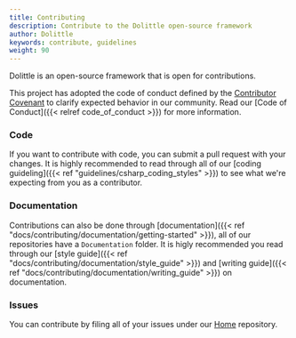 ```yaml
---
title: Contributing
description: Contribute to the Dolittle open-source framework
author: Dolittle
keywords: contribute, guidelines
weight: 90
---
```


Dolittle is an open-source framework that is open for contributions.

This project has adopted the code of conduct defined by the [Contributor Covenant](http://contributor-covenant.org/) to clarify expected behavior in our community. Read our [Code of Conduct]({{< relref code_of_conduct >}}) for more information.

### Code
If you want to contribute with code, you can submit a pull request with your changes.  It is highly recommended to read through all of our [coding guideling]({{< ref "guidelines/csharp_coding_styles" >}}) to see what we're expecting from you as a contributor.

### Documentation
Contributions can also be done through [documentation]({{< ref "docs/contributing/documentation/getting-started" >}}), all of our repositories have a `Documentation` folder. It is higly recommended you read through our [style guide]({{< ref "docs/contributing/documentation/style_guide" >}}) and [writing guide]({{< ref "docs/contributing/documentation/writing_guide" >}}) on documentation.

### Issues
You can contribute by filing all of your issues under our [Home](https://github.com/dolittle/home/issues) repository.
